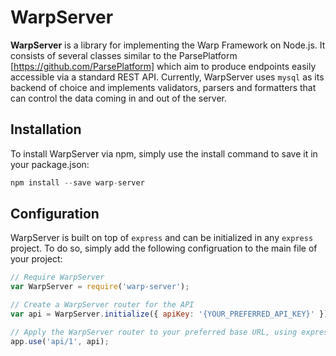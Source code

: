 WarpServer
==========

__WarpServer__ is a library for implementing the Warp Framework on Node.js. It consists of several classes similar to the ParsePlatform [https://github.com/ParsePlatform] which aim to produce endpoints easily accessible via a standard REST API. Currently, WarpServer uses `mysql` as its backend of choice and implements validators, parsers and formatters that can control the data coming in and out of the server.

## Installation

To install WarpServer via npm, simply use the install command to save it in your package.json:

```javascript
npm install --save warp-server
```

## Configuration

WarpServer is built on top of `express` and can be initialized in any `express` project. To do so, simply add the following configruation to the main file of your project:

```javascript
// Require WarpServer
var WarpServer = require('warp-server');

// Create a WarpServer router for the API
var api = WarpServer.initialize({ apiKey: '{YOUR_PREFERRED_API_KEY}' });

// Apply the WarpServer router to your preferred base URL, using express' app.use() method
app.use('api/1', api);
```